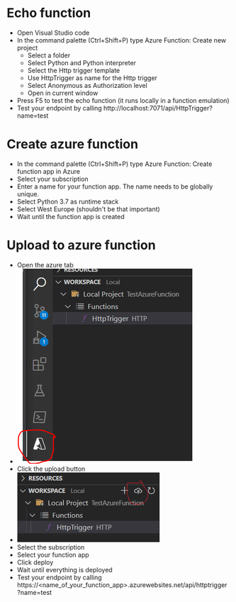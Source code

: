 # Echo function

+ Open Visual Studio code
+ In the command palette (Ctrl+Shift+P) type Azure Function: Create new project
    + Select a folder
    + Select Python and Python interpreter
    + Select the Http trigger template
    + Use HttpTrigger as name for the Http trigger
    + Select Anonymous as Authorization level
    + Open in current window
+ Press F5 to test the echo function (it runs locally in a function emulation)
+ Test your endpoint by calling http://localhost:7071/api/HttpTrigger?name=test

# Create azure function
+ In the command palette (Ctrl+Shift+P) type Azure Function: Create function app in Azure
+ Select your subscription
+ Enter a name for your function app. The name needs to be globally unique.
+ Select Python 3.7 as runtime stack
+ Select West Europe (shouldn't be that important)
+ Wait until the function app is created

# Upload to azure function
+ Open the azure tab
+ ![img.png](img.png)
+ Click the upload button
+ ![img_1.png](img_1.png)
+ Select the subscription
+ Select your function app
+ Click deploy
+ Wait until everything is deployed 
+ Test your endpoint by calling https://<name_of_your_function_app>.azurewebsites.net/api/httptrigger?name=test

